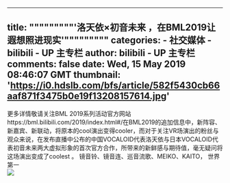 
---
title: """""""""'洛天依×初音未来 ，在BML2019让遐想照进现实'"""""""""
categories: 
    - 社交媒体
    - bilibili - UP 主专栏
author: bilibili - UP 主专栏
comments: false
date: Wed, 15 May 2019 08:46:07 GMT
thumbnail: 'https://i0.hdslb.com/bfs/article/582f5430cb66aaf871f3475b0e19f13208157614.jpg'
---

<div>   
更多详情敬请关注BML 2019系列活动官方网站https://bml.bilibili.com/2019/index.html#/在BML2019的追加信息中，新阵容、新嘉宾、新联动，将原本的cool演出变得cooler，而对于关注VR场演出的粉丝与观众来说，在发布直播中公布的中国VOCALOID代表洛天依与日本VOCALOID代表初音未来两大虚拟形象的首次官方合作，所带来的新鲜感与期待值，毫无疑问将这场演出变成了coolest 。 镜音铃、镜音连、巡音流歌、MEIKO、KAITO， 世界第一<br><img src="https://i0.hdslb.com/bfs/article/582f5430cb66aaf871f3475b0e19f13208157614.jpg" referrerpolicy="no-referrer">  
</div>
            